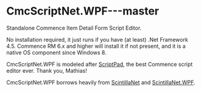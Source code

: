 # CmcScriptNet.WPF---master
Standalone Commence Item Detail Form Script Editor.

No installation required, it just runs if you have (at least) .Net Framework 4.5. Commence RM 6.x and higher will install it if not present, and it is a native OS component since Windows 8.

CmcScriptNet.WPF is modeled after <a href="http://users.telenet.be/thiam/scriptpad.htm">ScriptPad</a>, the best Commence script editor ever. Thank you, Mathias!

CmcScriptNet.WPF borrows heavily from <a href="https://github.com/jacobslusser/ScintillaNET">ScintillaNet</a> and <a href="https://github.com/Stumpii/ScintillaNET.WPF">ScintillaNet.WPF</a>.
